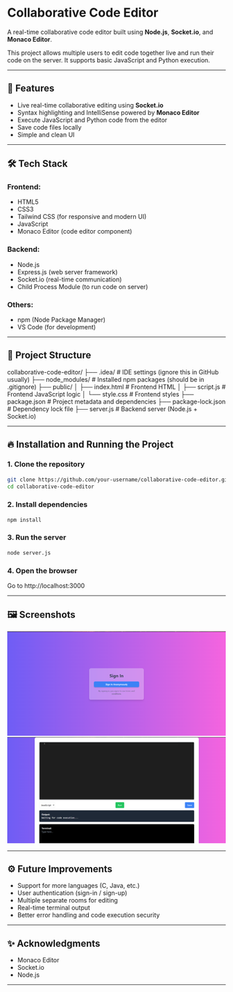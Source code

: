 # Collaborative Code Editor

A real-time collaborative code editor built using **Node.js**, **Socket.io**, and **Monaco Editor**.

This project allows multiple users to edit code together live and run their code on the server. It supports basic JavaScript and Python execution.

---

## 🚀 Features

- Live real-time collaborative editing using **Socket.io**
- Syntax highlighting and IntelliSense powered by **Monaco Editor**
- Execute JavaScript and Python code from the editor
- Save code files locally
- Simple and clean UI

---

## 🛠 Tech Stack
### Frontend:
- HTML5
- CSS3
- Tailwind CSS (for responsive and modern UI)
- JavaScript
- Monaco Editor (code editor component)

### Backend:
- Node.js
- Express.js (web server framework)
- Socket.io (real-time communication)
- Child Process Module (to run code on server)

### Others:
- npm (Node Package Manager)
- VS Code (for development)


---

## 📁 Project Structure

collaborative-code-editor/ 
├── .idea/ # IDE settings (ignore this in GitHub usually) 
├── node_modules/ # Installed npm packages (should be in .gitignore) 
├── public/ 
  │ 
  ├── index.html # Frontend HTML 
  │ 
  ├── script.js # Frontend JavaScript logic 
  │ 
  └── style.css # Frontend styles
├── package.json # Project metadata and dependencies 
├── package-lock.json # Dependency lock file 
├── server.js # Backend server (Node.js + Socket.io)

---

## 🔥 Installation and Running the Project

### 1. Clone the repository
```bash
git clone https://github.com/your-username/collaborative-code-editor.git
cd collaborative-code-editor
```
### 2. Install dependencies
```bash
npm install
```
### 3. Run the server
```bash
node server.js
```
### 4. Open the browser
Go to http://localhost:3000

---

## 🖼️ Screenshots
![sign in](sign_in.png)
![editor gui](editor_gui.png)

---

## ⚙️ Future Improvements
- Support for more languages (C, Java, etc.)
- User authentication (sign-in / sign-up)
- Multiple separate rooms for editing
- Real-time terminal output
- Better error handling and code execution security

---

## ✨ Acknowledgments
- Monaco Editor
- Socket.io
- Node.js

---

